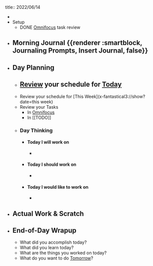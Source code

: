 title:: 2022/06/14

-
- Setup
	- DONE [Omnifocus](omnifocus://) task review
- ## Morning Journal {{renderer :smartblock, Journaling Prompts, Insert Journal, false}}
- ## Day Planning
	- [Review](((62a89da8-158e-4a7a-a23d-f866fb3100a9))) your schedule for [Today](x-fantastical3://show?date=[[2022/06/14]])
		-
	- Review your schedule for [This Week](x-fantastical3://show?date=this week)
	- Review your Tasks
		- In [Omnifocus](omnifocus:///forecast)
		- In [[TODO]]
	- ### Day Thinking
		- #### Today I will work on
			-
		- #### Today I should work on
			-
		- #### Today I would like to work on
			-
- ## Actual Work & Scratch
- ## End-of-Day Wrapup
	- What did you accomplish today?
	- What did you learn today?
	- What are the things you worked on today?
	- What do you want to do [Tomorrow]([[2022/06/15]])?